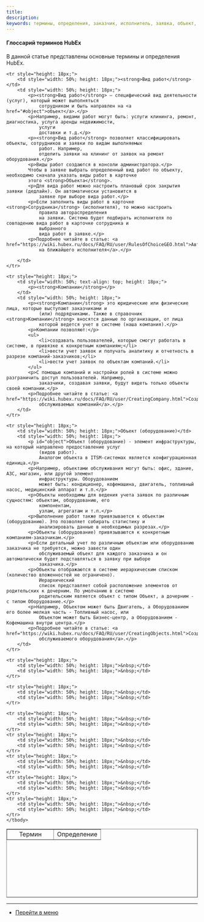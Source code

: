 ```yaml
---
title:
description:
keywords: термины, определения, заказчик, исполнитель, заявка, объект, hubex, хабекс, хубекс, хабикс
---
```


#### Глоссарий терминов HubEx

<body>
<p>В данной статье представлены основные термины и определения HubEx.</p>

<table style="border-collapse: collapse; width: 100%; height: 180px;" border="1">
    <tbody>
    <tr style="height: 18px;">
        <td style="width: 50%; text-align: center; height: 18px;">Термин</td>
        <td style="width: 50%; text-align: center; height: 18px;">Определение</td>
    </tr>

    <tr style="height: 18px;">
        <td style="width: 50%; height: 18px;"><strong>Вид работ</strong></td>
        <td style="width: 50%; height: 18px;">
            <p><strong>Вид работ</strong> – специфический вид деятельности (услуг), который может выполняться
                сотрудником и быть направлен на <a href="#object">объект</a>.</p>
            <p>Например, видами работ могут быть: услуги клининга, ремонт, диагностика, услуга аренды недвижимости,
                услуги
                доставки и т.д.</p>
            <p><strong>Вид работ</strong> позволяет классифицировать объекты, сотрудников и заявки по видам выполняемых
                работ. Например,
                отделить заявки на клининг от заявок на ремонт оборудования.</p>
            <p>Виды работ создаются в консоли администратора.</p>
            Чтобы в заявке выбрать определенный вид работ по объекту, необходимо сначала указать виды работ в карточке
            этого <strong>Объекта</strong>.
            <p>Для вида работ можно настроить плановый срок закрытия заявки (дедлайн). Он автоматически установится в
                заявке при выборе вида работ.</p>
            <p>Если заполнить виды работ в карточке <strong>Сотрудника</strong> (исполнителя), то можно настроить
                правила автораспределения
                на заявки. Система будет подбирать исполнителя по совпадению вида работ в карточке сотрудника и
                выбранного
                вида работ в заявке.</p>
            <p>Подробнее читайте в статье: <a href="https://wiki.hubex.ru/docs/FAQ/RU/user/RulesOfChoiceGEO.html">Автоназначение
                на ближайшего исполнителя</a>.</p>

        </td>
    </tr>

    <tr style="height: 18px;">
        <td style="width: 50%; text-align: top; height: 18px;">
            <p><strong>Компании</strong></p>
        </td>
        <td style="width: 50%; height: 18px;">
            <p><strong>Компании</strong> это юридические или физические лица, которые выступают заказчиками и
                (или) подрядчиками. Также в справочник <strong>Компании</strong> вносятся данные по организации, от лица
                которой ведется учет в системе (наша компания).</p>
            <p>Компании позволяют:</p>
            <ul>
                <li>создавать пользователей, которые смогут работать в системе, в привязке к конкретным компаниям;</li>
                <li>вести учет заявок и получать аналитику и отчетность в разрезе компаний-заказчиков;</li>
                <li>вести учет заявок по объектам компаний.</li>
            </ul>
            <p>С помощью компаний и настройки ролей в системе можно разграничить доступ пользователей. Например,
                заказчики, создавая заявки, будут видеть только объекты своей компании.</p>
            <p>Подробнее читайте в статье: <a href="https://wiki.hubex.ru/docs/FAQ/RU/user/CreatingCompany.html">Создание
                обслуживаемых компаний</a>.</p>
        </td>
    </tr>

    <tr style="height: 18px;">
        <td style="width: 50%; height: 18px;">Объект (оборудование)</td>
        <td style="width: 50%; height: 18px;">
            <p id="object">Объект (оборудование) - элемент инфраструктуры, на который направлено предоставление услуг
                (видов работ).
                Аналогом объекта в ITSM-системах является конфигурационная единица.</p>
            <p>Например, объектами обслуживания могут быть: офис, здание, АЗС, магазин, или другой элемент
                инфраструктуры. Оборудованием
                может быть: кондиционер, кофемашина, двигатель, топливный насос, медицинский аппарат и т.п.</p>
            <p>Объекты необходимы для ведения учета заявок по различным сущностям: объектам, оборудованию, его
                компонентам,
                узлам, агрегатам и т.п.</p>
            <p>Выполнение работ также привязывается к объектам (оборудованию). Это позволяет собирать статистику и
                анализировать данные в необходимых разрезах.</p>
            <p>Объекты (оборудование) привязываются к конкретным компаниям-заказчикам.</p>
            <p>Если детальный учет по различным объектам или оборудованию заказчика не требуется, можно завести один
                обслуживаемый объект для каждого заказчика и он автоматически будет подставляться в заявку при выборе
                заказчика.</p>
            <p>Объекты отображаются в системе иерархическим списком (количество вложенностей не ограничено).
                Иерархический
                список представляет собой расположение элементов от родительских к дочерним. По умолчанию в системе
                родительским является объект с типом Объект, а дочерним - с типом Оборудование.</p>
            <p>Например, Объектом может быть Двигатель, а Оборудованием его более мелкая часть - Топливный насос, или
                Объектом может быть Бизнес-центр, а Оборудованием - Кофемашина внутри центра.</p>
            <p>Подробнее читайте в статье: <a href="https://wiki.hubex.ru/docs/FAQ/RU/user/CreatingObjects.html">Создание
                обслуживаемого оборудования</a>.</p>
        </td>
    </tr>

    <tr style="height: 18px;">
        <td style="width: 50%; height: 18px;">&nbsp;</td>
        <td style="width: 50%; height: 18px;">&nbsp;</td>
    </tr>

    <tr style="height: 18px;">
        <td style="width: 50%; height: 18px;">&nbsp;</td>
        <td style="width: 50%; height: 18px;">&nbsp;</td>
    </tr>

    <tr style="height: 18px;">
        <td style="width: 50%; height: 18px;">&nbsp;</td>
        <td style="width: 50%; height: 18px;">&nbsp;</td>
    </tr>
    <tr style="height: 18px;">
        <td style="width: 50%; height: 18px;">&nbsp;</td>
        <td style="width: 50%; height: 18px;">&nbsp;</td>
    </tr>
    <tr style="height: 18px;">
        <td style="width: 50%; height: 18px;">&nbsp;</td>
        <td style="width: 50%; height: 18px;">&nbsp;</td>
    </tr>
    <tr style="height: 18px;">
        <td style="width: 50%; height: 18px;">&nbsp;</td>
        <td style="width: 50%; height: 18px;">&nbsp;</td>
    </tr>
    <tr style="height: 18px;">
        <td style="width: 50%; height: 18px;">&nbsp;</td>
        <td style="width: 50%; height: 18px;">&nbsp;</td>
    </tr>
    </tbody>
</table>

</body>


____
- [Перейти в меню](http://wiki.hubex.ru)

